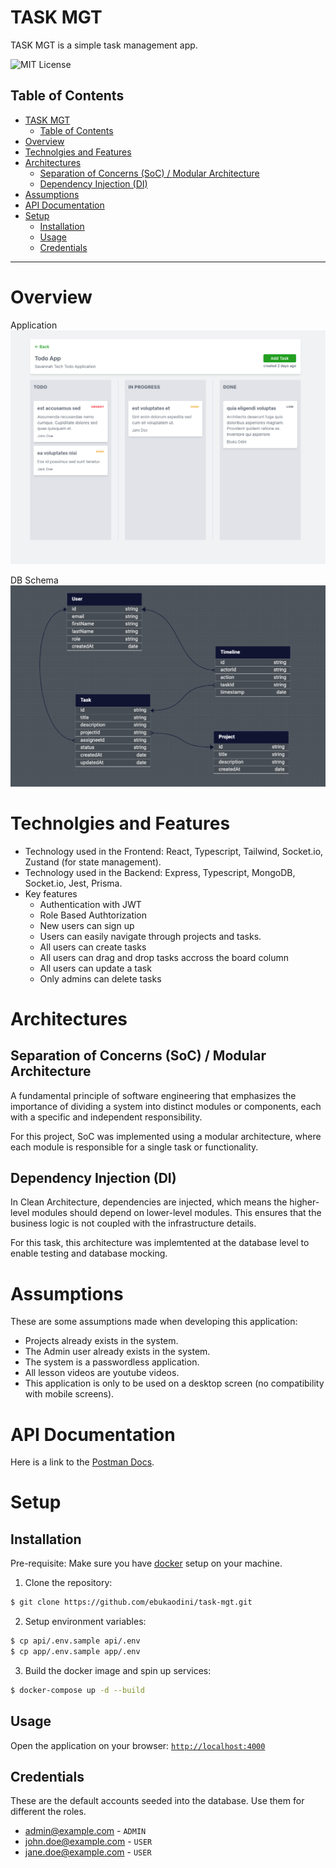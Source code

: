# TASK MGT

TASK MGT is a simple task management app.

![MIT License][license-shield]

## Table of Contents

- [TASK MGT](#task-mgt)
  - [Table of Contents](#table-of-contents)
- [Overview](#overview)
- [Technolgies and Features](#technolgies-and-features)
- [Architectures](#architectures)
  - [Separation of Concerns (SoC) / Modular Architecture](#separation-of-concerns-soc--modular-architecture)
  - [Dependency Injection (DI)](#dependency-injection-di)
- [Assumptions](#assumptions)
- [API Documentation](#api-documentation)
- [Setup](#setup)
  - [Installation](#installation)
  - [Usage](#usage)
  - [Credentials](#credentials)

---

# Overview
Application
![alt Application](App.png)

DB Schema
![alt DB Schema](DbSchema.png)

# Technolgies and Features
- Technology used in the Frontend: React, Typescript, Tailwind, Socket.io, Zustand (for state management).
- Technology used in the Backend: Express, Typescript, MongoDB, Socket.io, Jest, Prisma.
- Key features
  - Authentication with JWT
  - Role Based Authtorization
  - New users can sign up
  - Users can easily navigate through projects and tasks.
  - All users can create tasks
  - All users can drag and drop tasks accross the board column
  - All users can update a task
  - Only admins can delete tasks

# Architectures

## Separation of Concerns (SoC) / Modular Architecture
A fundamental principle of software engineering that emphasizes the importance of dividing a system into distinct modules or components, each with a specific and independent responsibility. 

For this project, SoC was implemented using a modular architecture, where each module is responsible for a single task or functionality.

## Dependency Injection (DI)
In Clean Architecture, dependencies are injected, which means the higher-level modules should depend on lower-level modules. This ensures that the business logic is not coupled with the infrastructure details.

For this task, this architecture was implemtented at the database level to enable testing and database mocking.

# Assumptions
These are some assumptions made when developing this application:

- Projects already exists in the system.
- The Admin user already exists in the system.
- The system is a passwordless application.
- All lesson videos are youtube videos.
- This application is only to be used on a desktop screen (no compatibility with mobile screens).

# API Documentation
Here is a link to the [Postman Docs][postman].

# Setup

## Installation

Pre-requisite: Make sure you have [docker][dc] setup on your machine.

1. Clone the repository:

```bash
$ git clone https://github.com/ebukaodini/task-mgt.git
```

2. Setup environment variables:

```bash
$ cp api/.env.sample api/.env
$ cp app/.env.sample app/.env 
```

3. Build the docker image and spin up services:

```bash
$ docker-compose up -d --build
```

## Usage

Open the application on your browser: [`http://localhost:4000`][app] 

## Credentials
These are the default accounts seeded into the database. Use them for different the roles.

- admin@example.com - `ADMIN`
- john.doe@example.com - `USER`
- jane.doe@example.com - `USER`

[dc]: https://docs.docker.com/compose/
[app]: http://localhost:4000
[license-shield]: https://img.shields.io/github/license/ebukaodini/task-mgt.svg?style=flat-square
[postman]: https://documenter.getpostman.com/view/6884204/2sAXjRW9kH